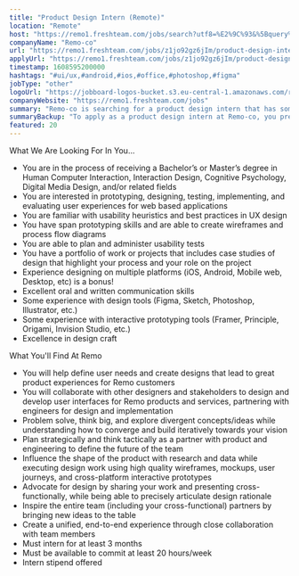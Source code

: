 ```yaml
---
title: "Product Design Intern (Remote)"
location: "Remote"
host: "https://remo1.freshteam.com/jobs/search?utf8=%E2%9C%93&%5Bquery%5D=&%5Bbranch_id%5D=&%5Bremote%5D=0&%5Bremote%5D=1&commit=Go"
companyName: "Remo-co"
url: "https://remo1.freshteam.com/jobs/z1jo92gz6jIm/product-design-intern-remote"
applyUrl: "https://remo1.freshteam.com/jobs/z1jo92gz6jIm/product-design-intern-remote#applicant-form"
timestamp: 1608595200000
hashtags: "#ui/ux,#android,#ios,#office,#photoshop,#figma"
jobType: "other"
logoUrl: "https://jobboard-logos-bucket.s3.eu-central-1.amazonaws.com/remo-co"
companyWebsite: "https://remo1.freshteam.com/jobs"
summary: "Remo-co is searching for a product design intern that has some experience with design tools."
summaryBackup: "To apply as a product design intern at Remo-co, you preferably need to have some knowledge of: #ui/ux, #android, #ios."
featured: 20
---
```


What We Are Looking For In You...

*   You are in the process of receiving a Bachelor’s or Master’s degree in Human Computer Interaction, Interaction Design, Cognitive Psychology, Digital Media Design, and/or related fields
*   You are interested in prototyping, designing, testing, implementing, and evaluating user experiences for web based applications
*   You are familiar with usability heuristics and best practices in UX design
*   You have span prototyping skills and are able to create wireframes and process flow diagrams
*   You are able to plan and administer usability tests
*   You have a portfolio of work or projects that includes case studies of design that highlight your process and your role on the project
*   Experience designing on multiple platforms (iOS, Android, Mobile web, Desktop, etc) is a bonus!
*   Excellent oral and written communication skills
*   Some experience with design tools (Figma, Sketch, Photoshop, Illustrator, etc.)
*   Some experience with interactive prototyping tools (Framer, Principle, Origami, Invision Studio, etc.)
*   Excellence in design craft

What You'll Find At Remo

*   You will help define user needs and create designs that lead to great product experiences for Remo customers
*   You will collaborate with other designers and stakeholders to design and develop user interfaces for Remo products and services, partnering with engineers for design and implementation
*   Problem solve, think big, and explore divergent concepts/ideas while understanding how to converge and build iteratively towards your vision
*   Plan strategically and think tactically as a partner with product and engineering to define the future of the team
*   Influence the shape of the product with research and data while executing design work using high quality wireframes, mockups, user journeys, and cross-platform interactive prototypes
*   Advocate for design by sharing your work and presenting cross-functionally, while being able to precisely articulate design rationale
*   Inspire the entire team (including your cross-functional) partners by bringing new ideas to the table
*   Create a unified, end-to-end experience through close collaboration with team members
*   Must intern for at least 3 months
*   Must be available to commit at least 20 hours/week
*   Intern stipend offered
